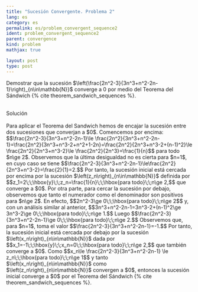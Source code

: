 ```yaml
---
title: "Sucesión Convergente. Problema 2"
lang: es
category: es
permalink: es/problem_convergent_sequence2
ident: problem_convergent_sequence2
parent: convergence
kind: problem
mathjax: true

layout: post
type: post
---
```


<div>

Demostrar que la sucesión $\left(\frac{2n^2-3}{3n^3+n^2-2n-1}\right)_{n\in\mathbb{N}}$ converge a $0$ por medio del Teorema del Sándwich {% cite theorem_sandwich_sequences %}.

</div><br>

<div class="bcblue boxdissap">
Solución
</div><br>

<div class="dissap">
Para aplicar el Teorema del Sandwich hemos de encajar la sucesión entre dos sucesiones que converjan a $0$. Comencemos por encima:
$$\frac{2n^2-3}{3n^3+n^2-2n-1}\le \frac{2n^2}{3n^3+n^2-2n-1}=\frac{2n^2}{3n^3+n^3-2+n^2+1-2n}=\frac{2n^2}{2n^3+n^3-2+(n-1)^2}\le \frac{2n^2}{2n^3+n^3-2}\le \frac{2n^2}{2n^3}=\frac{1}{n}$$
para todo $n\ge 2$. Observemos que la última desigualdad no es cierta para $n=1$, en cuyo caso se tiene 
$$\frac{2n^2-3}{3n^3+n^2-2n-1}\le\frac{2n^2}{2n^3+n^3-2}=\frac{2}{1}=2.$$
Por tanto, la sucesión inicial está cercada por encima por la sucesión $\left(z_n\right)_{n\in\mathbb{N}}$ definida por
$$z_1=2\;\;\hbox{y}\;\;z_n=\frac{1}{n}\;\;\hbox{para todo}\;\;n\ge 2,$$
que converge a $0$. Por otra parte, para cercar la sucesión por debajo, observemos que tanto el numerador como el denominador son positivos para $n\ge 2$. En efecto,
$$2n^2-3\ge 0\;\;\hbox{para todo}\;\;n\ge 2$$
y, con un análisis similar al anterior,
$$3n^3+n^2-2n-1=3n^3-2+(n-1)^2\ge 3n^3-2\ge 0\;\;\hbox{para todo}\;\;n\ge 1.$$
Luego
$$\frac{2n^2-3}{3n^3+n^2-2n-1}\ge 0\;\;\hbox{para todo}\;\;n\ge 2.$$
Observemos que, para $n=1$, toma el valor
$$\frac{2n^2-3}{3n^3+n^2-2n-1}=-1.$$
Por tanto, la sucesión inicial está cercada por debajo por la sucesión $\left(x_n\right)_{n\in\mathbb{N}}$ dada por
$$x_1=-1\;\;\hbox{y}\;\;x_n=0\;\;\hbox{para todo}\;\;n\ge 2,$$
que también converge a $0$. Como
$$x_n\le \frac{2n^2-3}{3n^3+n^2-2n-1} \le z_n\;\;\hbox{para todo}\;\;n\ge 1$$
y tanto $\left(x_n\right)_{n\in\mathbb{N}}$ como $\left(z_n\right)_{n\in\mathbb{N}}$ convergen a $0$, entonces la sucesión inicial converge a $0$ por el Teorema del Sándwich {% cite theorem_sandwich_sequences %}.
</div>
